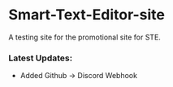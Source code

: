 # Smart-Text-Editor-site

A testing site for the promotional site for STE.

### Latest Updates:
- Added Github -> Discord Webhook

